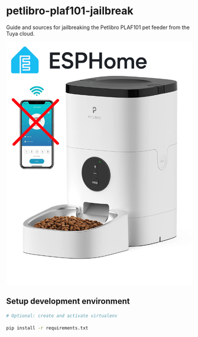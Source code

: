 # petlibro-plaf101-jailbreak

Guide and sources for jailbreaking the Petlibro PLAF101 pet feeder from the Tuya cloud.

![](./img/readme.webp)

## Setup development environment

```sh
# Optional: create and activate virtualenv

pip install -r requirements.txt
```
